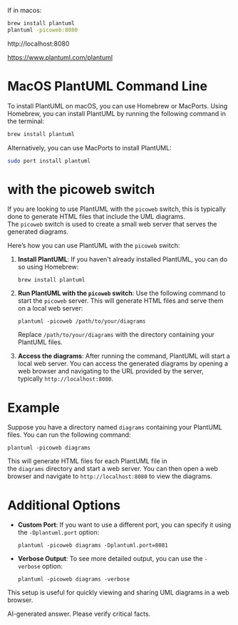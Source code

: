 
If in macos:

``` bash
brew install plantuml
plantuml -picoweb:8080
```

http://localhost:8080

https://www.plantuml.com/plantuml

# MacOS PlantUML Command Line

To install PlantUML on macOS, you can use Homebrew or MacPorts. Using Homebrew, you can install PlantUML by running the following command in the terminal:

``` bash
brew install plantuml
```

Alternatively, you can use MacPorts to install PlantUML:

``` bash
sudo port install plantuml
```


# with the picoweb switch

If you are looking to use PlantUML with the `picoweb` switch, this is typically done to generate HTML files that include the UML diagrams. The `picoweb` switch is used to create a small web server that serves the generated diagrams.

Here’s how you can use PlantUML with the `picoweb` switch:

1. **Install PlantUML**: If you haven't already installed PlantUML, you can do so using Homebrew:
    
    ```
    brew install plantuml
    ```
    
2. **Run PlantUML with the `picoweb` switch**: Use the following command to start the `picoweb` server. This will generate HTML files and serve them on a local web server:
    
    ```
    plantuml -picoweb /path/to/your/diagrams
    ```
    
    Replace `/path/to/your/diagrams` with the directory containing your PlantUML files.
    
3. **Access the diagrams**: After running the command, PlantUML will start a local web server. You can access the generated diagrams by opening a web browser and navigating to the URL provided by the server, typically `http://localhost:8080`.
    

# Example

Suppose you have a directory named `diagrams` containing your PlantUML files. You can run the following command:

```
plantuml -picoweb diagrams
```

This will generate HTML files for each PlantUML file in the `diagrams` directory and start a web server. You can then open a web browser and navigate to `http://localhost:8080` to view the diagrams.

# Additional Options

- **Custom Port**: If you want to use a different port, you can specify it using the `-Dplantuml.port` option:
    
    ```
    plantuml -picoweb diagrams -Dplantuml.port=8081
    ```
    
- **Verbose Output**: To see more detailed output, you can use the `-verbose` option:
    
    ```
    plantuml -picoweb diagrams -verbose
    ```
    

This setup is useful for quickly viewing and sharing UML diagrams in a web browser.

AI-generated answer. Please verify critical facts.